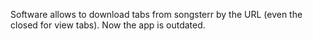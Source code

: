 Software allows to download tabs from songsterr by the URL (even the closed for view tabs).
Now the app is outdated.
